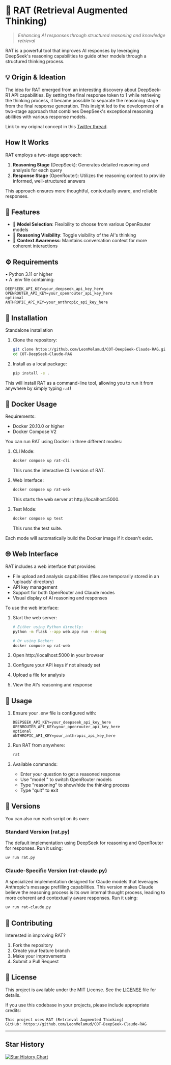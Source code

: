 # 🧠 RAT (Retrieval Augmented Thinking)

> *Enhancing AI responses through structured reasoning and knowledge retrieval*

RAT is a powerful tool that improves AI responses by leveraging DeepSeek's reasoning capabilities to guide other models through a structured thinking process.

## 💡 Origin & Ideation

The idea for RAT emerged from an interesting discovery about DeepSeek-R1 API capabilities. By setting the final response token to 1 while retrieving the thinking process, it became possible to separate the reasoning stage from the final response generation. This insight led to the development of a two-stage approach that combines DeepSeek's exceptional reasoning abilities with various response models.

Link to my original concept in this [Twitter thread](https://x.com/skirano/status/1881922469411643413).

## How It Works

RAT employs a two-stage approach:
1. **Reasoning Stage** (DeepSeek): Generates detailed reasoning and analysis for each query
2. **Response Stage** (OpenRouter): Utilizes the reasoning context to provide informed, well-structured answers

This approach ensures more thoughtful, contextually aware, and reliable responses.

## 🎯 Features

- 🤖 **Model Selection**: Flexibility to choose from various OpenRouter models
- 🧠 **Reasoning Visibility**: Toggle visibility of the AI's thinking
- 🔄 **Context Awareness**: Maintains conversation context for more coherent interactions

## ⚙️ Requirements

• Python 3.11 or higher  
• A .env file containing:
  ```plaintext
  DEEPSEEK_API_KEY=your_deepseek_api_key_here
  OPENROUTER_API_KEY=your_openrouter_api_key_here
  optional
  ANTHROPIC_API_KEY=your_anthropic_api_key_here
  ```

## 🚀 Installation
Standalone installation

1. Clone the repository:
   ```bash
   git clone https://github.com/LeonMelamud/COT-DeepSeek-Claude-RAG.git
   cd COT-DeepSeek-Claude-RAG
   ```


2. Install as a local package:
   ```bash
   pip install -e .
   ```

This will install RAT as a command-line tool, allowing you to run it from anywhere by simply typing `rat`!

## 🐳 Docker Usage

Requirements:
- Docker 20.10.0 or higher
- Docker Compose V2

You can run RAT using Docker in three different modes:

1. CLI Mode:
   ```bash
   docker compose up rat-cli
   ```
   This runs the interactive CLI version of RAT.

2. Web Interface:
   ```bash
   docker compose up rat-web
   ```
   This starts the web server at http://localhost:5000.

3. Test Mode:
   ```bash
   docker compose up test
   ```
   This runs the test suite.

Each mode will automatically build the Docker image if it doesn't exist.

## 🌐 Web Interface

RAT includes a web interface that provides:
- File upload and analysis capabilities (files are temporarily stored in an 'uploads' directory)
- API key management
- Support for both OpenRouter and Claude modes
- Visual display of AI reasoning and responses

To use the web interface:

1. Start the web server:
   ```bash
   # Either using Python directly:
   python -m flask --app web.app run --debug

   # Or using Docker:
   docker compose up rat-web
   ```

2. Open http://localhost:5000 in your browser
3. Configure your API keys if not already set
4. Upload a file for analysis
5. View the AI's reasoning and response

## 📖 Usage

1. Ensure your .env file is configured with:
   ```plaintext
   DEEPSEEK_API_KEY=your_deepseek_api_key_here
   OPENROUTER_API_KEY=your_openrouter_api_key_here
   optional
   ANTHROPIC_API_KEY=your_anthropic_api_key_here 
   ```

2. Run RAT from anywhere:
   ```bash
   rat
   ```

3. Available commands:
   - Enter your question to get a reasoned response
   - Use "model <name>" to switch OpenRouter models
   - Type "reasoning" to show/hide the thinking process
   - Type "quit" to exit



## 🚀 Versions
You can also run each script on its own:

### Standard Version (rat.py)
The default implementation using DeepSeek for reasoning and OpenRouter for responses.
Run it using:
```bash
uv run rat.py
```

### Claude-Specific Version (rat-claude.py)
A specialized implementation designed for Claude models that leverages Anthropic's message prefilling capabilities. This version makes Claude believe the reasoning process is its own internal thought process, leading to more coherent and contextually aware responses.
Run it using:
```bash
uv run rat-claude.py
```


## 🤝 Contributing

Interested in improving RAT?

1. Fork the repository
2. Create your feature branch
3. Make your improvements
4. Submit a Pull Request

## 📜 License

This project is available under the MIT License. See the [LICENSE](LICENSE) file for details.

If you use this codebase in your projects, please include appropriate credits:

```plaintext
This project uses RAT (Retrieval Augmented Thinking)
GitHub: https://github.com/LeonMelamud/COT-DeepSeek-Claude-RAG
```
---

## Star History

[![Star History Chart](https://api.star-history.com/svg?repos=LeonMelamud/COT-DeepSeek-Claude-RAG&type=Date)](https://star-history.com/#LeonMelamud/COT-DeepSeek-Claude-RAG&Date)
